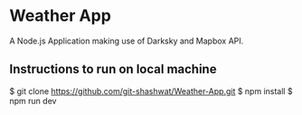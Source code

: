 # Weather App
A Node.js Application making use of Darksky and Mapbox API.

## Instructions to run on local machine
$ git clone https://github.com/git-shashwat/Weather-App.git
$ npm install
$ npm run dev

<!-- ![Weather App](/img/weather-ss.jpg) -->
